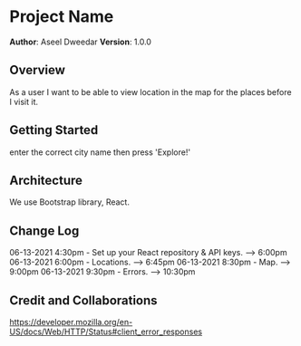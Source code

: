 # Project Name

**Author**: Aseel Dweedar
**Version**: 1.0.0

## Overview
As a user I want to be able to view location in the map for the places before I visit it.

## Getting Started
enter the correct city name then press 'Explore!'

## Architecture
We use Bootstrap library, React.

## Change Log
06-13-2021 4:30pm - Set up your React repository & API keys. --> 6:00pm
06-13-2021 6:00pm - Locations. --> 6:45pm
06-13-2021 8:30pm - Map. --> 9:00pm
06-13-2021 9:30pm - Errors. --> 10:30pm

## Credit and Collaborations
https://developer.mozilla.org/en-US/docs/Web/HTTP/Status#client_error_responses